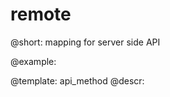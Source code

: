 remote
=============


@short: mapping for server side API


@example:

@template:	api_method
@descr:

